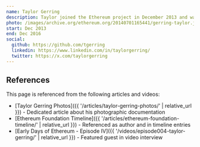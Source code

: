 ```yaml
---
name: Taylor Gerring
description: Taylor joined the Ethereum project in December 2013 and was one of the founding Directors of the Ethereum Foundation, together with Mihai Alisie and Vitalik Buterin.
photo: /images/archive.org/ethereum.org/20140701165441/gerring-taylor.jpg
start: Dec 2013
end: Dec 2016
social:
  github: https://github.com/tgerring
  linkedin: https://www.linkedin.com/in/taylorgerring/
  twitter: https://x.com/taylorgerring
---
```


## References

This page is referenced from the following articles and videos:

- [Taylor Gerring Photos]({{ '/articles/taylor-gerring-photos/' | relative_url }}) - Dedicated article about his photographic documentation
- [Ethereum Foundation Timeline]({{ '/articles/ethereum-foundation-timeline/' | relative_url }}) - Referenced as author and in timeline entries
- [Early Days of Ethereum - Episode IV]({{ '/videos/episode004-taylor-gerring/' | relative_url }}) - Featured guest in video interview